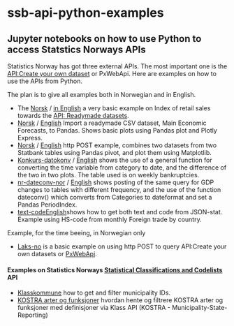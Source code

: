 # ssb-api-python-examples

## Jupyter notebooks on how to use Python to access Statstics Norways APIs

Statistics Norway has got three external APIs. The most important one is the [API:Create your own dataset](https://www.ssb.no/en/omssb/tjenester-og-verktoy/api/px-api) or PxWebApi. Here are examples on how to use the APIs from Python. 

The plan is to give all examples both in Norwegian and in English.

- The [Norsk](eks1_doi_csv_nor.ipynb) / [in English](eks1_doi_csv1-en.ipynb) a very basic example on Index of retail sales towards the [API: Readymade datasets](https://data.ssb.no/api/v0/dataset/?lang=en).
- [Norsk](kt-csv-nor.ipynb) / [English](kt-csv-nor.ipynb) Import a readymade CSV dataset, Main Economic Forecasts, to Pandas. Shows basic plots using Pandas plot and Plotly Express.
- [Norsk](two-tables-one-chart_nor.ipynb) / [English](two-tables-one-chart-en.ipynb) http POST example, combines two datasets from two Statbank tables using Pandas pivot, and plot them using Matplotlib.
- [Konkurs-datokonv](konkurs-datokonv.ipynb) / [English](konkurs-datokonv-en.ipynb) shows the use of a general function for converting the time variable from category to date, and the difference of the two in two plots. The table used is on weekly bankruptcies.
- [nr-dateconv-nor](nr-datokonv.ipynb) / [English](nr-datokonv-en.ipynb) shows posting of the same query for GDP changes to tables with different frequency, and the use of the function dateconv() which converts from Categories to dateformat and set a Pandas PeriodIndex.
- [text-code](text-code-nor.ipynb)[English](text-code-en.ipynb)shows how to get both text and code from JSON-stat. Example using HS-code from monthly Foreign trade by country.

Example, for the time beeing, in Norwegian only
- [Laks-no](laks-no.ipynb) is a basic example on using http POST to query API:Create your own datasets or [PxWebApi](https://www.ssb.no/en/omssb/tjenester-og-verktoy/api/px-api).


#### Examples on Statistics Norways [Statistical Classifications and Codelists](https://www.ssb.no/en/klass/) API
- [Klasskommune](klass_kommune2020.ipynb) how to get and filter municipality IDs.
- [KOSTRA arter og funksjoner](kostra-kode-nor.ipynb) hvordan hente og filtrere KOSTRA arter og funksjoner med definisjoner via Klass API (KOSTRA - Municipality-State-Reporting)


